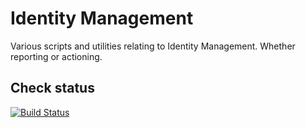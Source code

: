 # Identity Management
Various scripts and utilities relating to Identity Management. Whether reporting or actioning.

## Check status

[![Build Status](https://dev.azure.com/JouzuConsulting/Public%20Project/_apis/build/status/Script%20Repository%20Checks?branchName=master)](https://dev.azure.com/JouzuConsulting/Public%20Project/_build/latest?definitionId=10&branchName=master)
